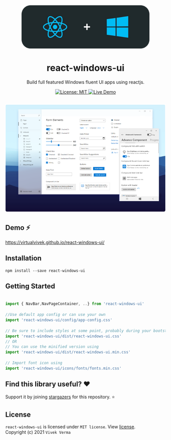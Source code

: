 <h2 align="center"> 
  <img src="markdown/md_img_header.png" width="402" /> 
</h2>
<h1 align="center">react-windows-ui</h1>

<p align="center">Build full featured Windows fluent UI apps using reactjs.</p>



<p align="center">
	
  <a href="https://github.com/virtualvivek/react-windows-ui/blob/master/LICENSE">
    <img src="https://img.shields.io/badge/License-MIT-darklime.svg?style=flat-square&color=blue"
      alt="License: MIT" />
  </a>

  <!-- <a href="https://github.com/virtualvivek/react-windows-ui/releases">
    <img src="https://img.shields.io/github/v/release/virtualvivek/react-windows-ui?label=Release&style=flat-square&color=darklime"
      alt="Release" />
  </a> -->
  
  <a href="https://virtualvivek.github.io/react-windows-ui/">
    <img src="https://img.shields.io/badge/⚡ live Demo-here-green.svg?style=flat-square"
      alt="Live Demo" />
  </a>
   
</p>

<h2 align="center">
  <img src="markdown/md_img_promo.png" width="652" /> 
</h2>

## Demo ⚡
https://virtualvivek.github.io/react-windows-ui/

## Installation
```
npm install --save react-windows-ui
```

## Getting Started
```js

import { NavBar,NavPageContainer, ..} from 'react-windows-ui'

//Use default app config or can use your own
import 'react-windows-ui/config/app-config.css'

// Be sure to include styles at some point, probably during your bootstraping
import 'react-windows-ui/dist/react-windows-ui.css'
// OR
// You can use the minified version using
import 'react-windows-ui/dist/react-windows-ui.min.css'

// Import font icon using
import 'react-windows-ui/icons/fonts/fonts.min.css'

```


## Find this library useful? :heart:
Support it by joining [stargazers](https://github.com/virtualvivek/react-windows-ui/stargazers) for this repository. :star:


## License

`react-windows-ui` is licensed under `MIT license`. View [license](https://github.com/virtualvivek/react-windows-ui/blob/master/LICENSE).<br>
Copyright (c) 2021 ` Vivek Verma `
